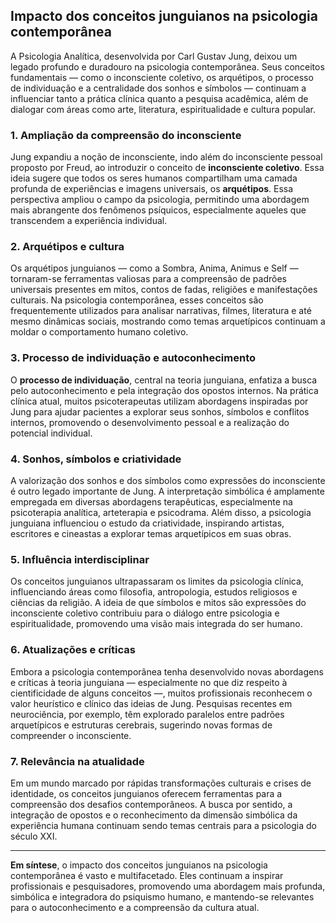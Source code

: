 
## Impacto dos conceitos junguianos na psicologia contemporânea

A Psicologia Analítica, desenvolvida por Carl Gustav Jung, deixou um legado profundo e duradouro na psicologia contemporânea. Seus conceitos fundamentais — como o inconsciente coletivo, os arquétipos, o processo de individuação e a centralidade dos sonhos e símbolos — continuam a influenciar tanto a prática clínica quanto a pesquisa acadêmica, além de dialogar com áreas como arte, literatura, espiritualidade e cultura popular.

### 1. Ampliação da compreensão do inconsciente

Jung expandiu a noção de inconsciente, indo além do inconsciente pessoal proposto por Freud, ao introduzir o conceito de **inconsciente coletivo**. Essa ideia sugere que todos os seres humanos compartilham uma camada profunda de experiências e imagens universais, os **arquétipos**. Essa perspectiva ampliou o campo da psicologia, permitindo uma abordagem mais abrangente dos fenômenos psíquicos, especialmente aqueles que transcendem a experiência individual.

### 2. Arquétipos e cultura

Os arquétipos junguianos — como a Sombra, Anima, Animus e Self — tornaram-se ferramentas valiosas para a compreensão de padrões universais presentes em mitos, contos de fadas, religiões e manifestações culturais. Na psicologia contemporânea, esses conceitos são frequentemente utilizados para analisar narrativas, filmes, literatura e até mesmo dinâmicas sociais, mostrando como temas arquetípicos continuam a moldar o comportamento humano coletivo.

### 3. Processo de individuação e autoconhecimento

O **processo de individuação**, central na teoria junguiana, enfatiza a busca pelo autoconhecimento e pela integração dos opostos internos. Na prática clínica atual, muitos psicoterapeutas utilizam abordagens inspiradas por Jung para ajudar pacientes a explorar seus sonhos, símbolos e conflitos internos, promovendo o desenvolvimento pessoal e a realização do potencial individual.

### 4. Sonhos, símbolos e criatividade

A valorização dos sonhos e dos símbolos como expressões do inconsciente é outro legado importante de Jung. A interpretação simbólica é amplamente empregada em diversas abordagens terapêuticas, especialmente na psicoterapia analítica, arteterapia e psicodrama. Além disso, a psicologia junguiana influenciou o estudo da criatividade, inspirando artistas, escritores e cineastas a explorar temas arquetípicos em suas obras.

### 5. Influência interdisciplinar

Os conceitos junguianos ultrapassaram os limites da psicologia clínica, influenciando áreas como filosofia, antropologia, estudos religiosos e ciências da religião. A ideia de que símbolos e mitos são expressões do inconsciente coletivo contribuiu para o diálogo entre psicologia e espiritualidade, promovendo uma visão mais integrada do ser humano.

### 6. Atualizações e críticas

Embora a psicologia contemporânea tenha desenvolvido novas abordagens e críticas à teoria junguiana — especialmente no que diz respeito à cientificidade de alguns conceitos —, muitos profissionais reconhecem o valor heurístico e clínico das ideias de Jung. Pesquisas recentes em neurociência, por exemplo, têm explorado paralelos entre padrões arquetípicos e estruturas cerebrais, sugerindo novas formas de compreender o inconsciente.

### 7. Relevância na atualidade

Em um mundo marcado por rápidas transformações culturais e crises de identidade, os conceitos junguianos oferecem ferramentas para a compreensão dos desafios contemporâneos. A busca por sentido, a integração de opostos e o reconhecimento da dimensão simbólica da experiência humana continuam sendo temas centrais para a psicologia do século XXI.

---

**Em síntese**, o impacto dos conceitos junguianos na psicologia contemporânea é vasto e multifacetado. Eles continuam a inspirar profissionais e pesquisadores, promovendo uma abordagem mais profunda, simbólica e integradora do psiquismo humano, e mantendo-se relevantes para o autoconhecimento e a compreensão da cultura atual.
```
